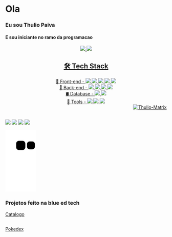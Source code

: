 <h1 >Ola</h1>
<h3>Eu sou Thulio Paiva</h3>
<h4>E sou iniciante no ramo da programacao</h4>

<div align="center">
  <a href="https://github.com/rafaballerini">
  <img height="180em" src="https://github-readme-stats.vercel.app/api?username=thuliopv360&show_icons=true&theme=dark&include_all_commits=true&count_private=true"/>
  <img height="180em" src="https://github-readme-stats.vercel.app/api/top-langs/?username=thuliopv360&layout=compact&langs_count=7&theme=dark"/>
</div>
  <h2 align="center"> 🛠 Tech Stack</h2>

  <div align="center">
 🎨 Front-end - <img src="https://cdn.jsdelivr.net/gh/devicons/devicon/icons/html5/html5-original-wordmark.svg" height="25px" />
    <img src="https://cdn.jsdelivr.net/gh/devicons/devicon/icons/css3/css3-original-wordmark.svg" height="25px" /> 
    <img src="https://cdn.jsdelivr.net/gh/devicons/devicon/icons/javascript/javascript-original.svg" height="23px" /> 
    <img src="https://cdn.jsdelivr.net/gh/devicons/devicon/icons/typescript/typescript-original.svg" height="23px" />
    <img src="https://cdn.jsdelivr.net/gh/devicons/devicon/icons/react/react-original.svg" height="23px" /> 
  </div>
  <div align="center">
 🧰 Back-end - <img src="https://cdn.jsdelivr.net/gh/devicons/devicon/icons/nodejs/nodejs-original.svg" height="23px" /> 
    <img src="https://cdn.jsdelivr.net/gh/devicons/devicon/icons/express/express-original.svg" height="23px"/>
    <img src="https://cdn.jsdelivr.net/gh/devicons/devicon/icons/typescript/typescript-original.svg" height="23px" />
    <img src="https://cdn.jsdelivr.net/gh/devicons/devicon/icons/python/python-original.svg" height="23px" />
  </div>
  <div align="center">
 🛢 Database - <img src="https://cdn.jsdelivr.net/gh/devicons/devicon/icons/postgresql/postgresql-original.svg" height="23px" /> 
    <img src="https://cdn.jsdelivr.net/gh/devicons/devicon/icons/mongodb/mongodb-original.svg" height="23px" />  
  </div>
  <div align="center">
 🔧 Tools - <img src="https://cdn.jsdelivr.net/gh/devicons/devicon/icons/vscode/vscode-original.svg" height="23px" />
  <img src="https://cdn.jsdelivr.net/gh/devicons/devicon/icons/git/git-original.svg" height="23px" /> 
  <img src="https://avatars.githubusercontent.com/u/36424661?s=200&v=4" height="23px" />
 </div>
  
<div align="right">
  <img  alt="Thulio-Matrix" height="200" width="200" src="https://c.tenor.com/IvyuPtEfzhoAAAAC/matrix.gif">
</div>
  
  ##
  
<div> 
  <a href="https://www.youtube.com/channel/UCjXqck_2bqjS4zds308PBxA" target="_blank"><img src="https://img.shields.io/badge/YouTube-FF0000?style=for-the-badge&logo=youtube&logoColor=white" target="_blank"></a>
  <a href="https://www.instagram.com/thulio_paiva/" target="_blank"><img src="https://img.shields.io/badge/-Instagram-%23E4405F?style=for-the-badge&logo=instagram&logoColor=white" target="_blank"></a>
  <a href = "mailto:thuliopv360@gmail.com"><img src="https://img.shields.io/badge/-Gmail-%23333?style=for-the-badge&logo=gmail&logoColor=white" target="_blank"></a>
  <a href="https://www.linkedin.com/in/dekao-fps-b8a03920b/" target="_blank"><img src="https://img.shields.io/badge/-LinkedIn-%230077B5?style=for-the-badge&logo=linkedin&logoColor=white" target="_blank"></a> 
 
  ![Snake animation](https://github.com/rafaballerini/rafaballerini/blob/output/github-contribution-grid-snake.svg)
 
</div>

<div>
  <h3>Projetos feito na blue ed tech</h3>
  <a href="https://catalogo-projeto03blueedtech.onrender.com/" target="_blank" align="left">Catalogo</a>
  
  ##
  
  <a href="https://projetopokedex-blue.onrender.com/" target="_blank" align="right">Pokedex</a>
</div>
